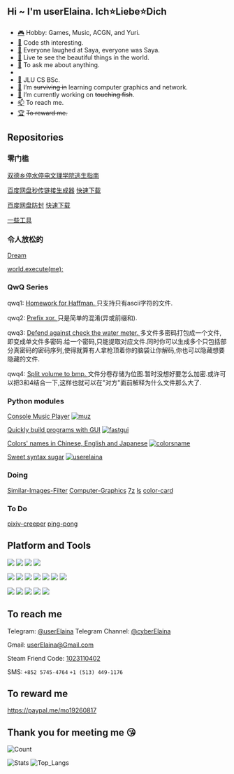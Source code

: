 ## Hi ~ I'm userElaina. Ich⭐Liebe⭐Dich

- [🎮](https://zh.moegirl.org.cn/%E7%99%BE%E5%90%88(%E8%90%8C%E5%B1%9E%E6%80%A7)#) Hobby: Games, Music, ACGN, and Yuri. 
- [🌸](https://github.com/userElaina) Code sth interesting.
- [🤡](https://zh.moegirl.org.cn/zh-tw/%E6%B2%99%E8%80%B6(%E9%AD%94%E5%A5%B3%E4%B9%8B%E6%97%85)#) Everyone laughed at Saya, everyone was Saya.
- [📖](https://www.zhihu.com/equation?tex=%E6%AD%A4%E5%A4%84%E7%95%99%E7%BB%99%E6%88%91%E5%8D%9A%E5%AE%A2(%E6%9C%AA%E5%AE%8C%E6%88%90)%7B%5Crm%20relax%7D%E9%A1%B5%20Q%5Comega%20Q) Live te see the beautiful things in the world.
- [💬](https://github.com/userelaina/userelaina/issues) To ask me about anything.
- 
- [🏫](https://github.com/userElaina/Outlast-JLU-DLC) JLU CS BSc.
- [🌱](https://github.com/userElaina/jlu-computer-graphics) I’m ~~surviving in~~ learning computer graphics and network.
- [🔭](https://telegra.ph/%E8%BA%BA%E5%B9%B3%E5%8D%B3%E6%98%AF%E6%AD%A3%E4%B9%89-06-23) I’m currently working on ~~touching fish~~.
- [📫](#to-reach-me) To reach me.
- [🏆](#to-reward-me) ~~To reward me.~~

## Repositories

### 零门槛

[双德乡停水停电文理学院逃生指南](https://github.com/userElaina/Outlast-JLU-DLC)

[百度网盘秒传链接生成器](https://github.com/userElaina/panbaidu-miao-chuan)
[快速下载](https://github.com/userElaina/panbaidu-miao-chuan/releases/download/1.1.0/miaochuan.exe)

[百度网盘防封](https://github.com/userElaina/naive-confuse)
[快速下载](https://github.com/userElaina/naive-confuse/releases/download/0.0.3/qwq2.exe)

[一些工具](https://github.com/userElaina/small-tools)

### 令人放松的

[Dream](https://github.com/userElaina/dream)

[world.execute(me);](https://github.com/userElaina/world-execute-me)

### QwQ Series

qwq1: [Homework for Haffman. ](https://github.com/userElaina/naive-Huffman)
只支持只有ascii字符的文件.

qwq2: [Prefix xor. ](https://github.com/userElaina/naive-confuse)
只是简单的混淆(异或前缀和).

qwq3: [Defend against check the water meter. ](https://github.com/userElaina/one-file-with-many-password)
多文件多密码打包成一个文件,即变成单文件多密码.给一个密码,只能提取对应文件.同时你可以生成多个只包括部分真密码的密码序列,使得就算有人拿枪顶着你的脑袋让你解码,你也可以隐藏想要隐藏的文件.

qwq4: [Split volume to bmp. ](https://github.com/userElaina/big-file-2-small-bmp)
文件分卷存储为位图.暂时没想好要怎么加密.或许可以把3和4结合一下,这样也就可以在"对方"面前解释为什么文件那么大了.

### Python modules

[Console Music Player](https://github.com/userElaina/console-music-player)
[![muz](https://img.shields.io/pypi/v/muz.svg?style=flat-square&logo=pypi&label=muz)](https://pypi.org/project/muz/)

[Quickly build programs with GUI](https://github.com/userElaina/fastgui)
[![fastgui](https://img.shields.io/pypi/v/fastgui.svg?style=flat-square&logo=pypi&label=fastgui)](https://pypi.org/project/fastgui/)

[Colors' names in Chinese, English and Japanese](https://github.com/userElaina/json-colorsname)
[![colorsname](https://img.shields.io/pypi/v/colorsname.svg?style=flat-square&logo=pypi&label=colorsname)](https://pypi.org/project/colorsname)

[Sweet syntax sugar](https://github.com/userElaina/sugar)
[![userelaina](https://img.shields.io/pypi/v/userelaina.svg?style=flat-square&logo=pypi&label=userelaina)](https://pypi.org/project/userelaina)

### Doing

[Similar-Images-Filter](https://github.com/userElaina/Similar-Images-Filter-PHA)
[Computer-Graphics](https://github.com/userElaina/computer-graphics)
[7z](https://github.com/userElaina/computer-graphics)
[ls](https://github.com/userElaina/computer-graphics)
[color-card](https://github.com/userElaina/color-card)

### To Do

[pixiv-creeper](https://github.com/userElaina/pixiv-creeper-2)
[ping-pong](https://github.com/userElaina/ping-pong)

## Platform and Tools

[![](https://img.shields.io/badge/Windows-10-0078d6?style=flat-square&logo=windows)](https://www.microsoft.com/windows/get-windows-10)
[![](https://img.shields.io/badge/Ubuntu-20.04-e95420?style=flat-square&logo=ubuntu)](https://ubuntu.com/)
[![](https://img.shields.io/badge/Android-10-3ddc84?style=flat-square&logo=android)](https://www.android.com/)
[![](https://img.shields.io/badge/iOS-14-000000?style=flat-square&logo=ios)](https://www.apple.com/)

[![](https://img.shields.io/badge/VMware-16-607078?style=flat-square&logo=vmware)](https://www.vmware.com/products/workstation-pro.html)
[![](https://img.shields.io/badge/VirtualBox-6.1-183a61?style=flat-square&logo=virtualbox)](https://www.virtualbox.org/)
[![](https://img.shields.io/badge/Visual%20Studio%20Code-1.60-007acc?style=flat-square&logo=visual-studio-code)](https://code.visualstudio.com/)
[![](https://img.shields.io/badge/LLVM-12.0.1-262d3a?style=flat-square&logo=llvm)](https://llvm.org/)
[![](https://img.shields.io/badge/FFmpeg-4.4-007808?style=flat-square&logo=ffmpeg)](https://www.ffmpeg.org/)
[![](https://img.shields.io/badge/OBS-27-302e31?style=flat-square&logo=obs-studio)](https://obsproject.com/)
[![](https://img.shields.io/badge/Office-18-d83b01?style=flat-square&logo=microsoft-office)](https://www.office.com/)

[![](https://img.shields.io/badge/Python-3.7-3776ab?style=flat-square&logo=python)](https://www.python.org/)
[![](https://img.shields.io/badge/C-98-a8b9cc?style=flat-square&logo=c)](https://en.wikipedia.org/wiki/C_(programming_language))
[![](https://img.shields.io/badge/C++-11-00599c?style=flat-square&logo=c%2B%2B)](https://en.wikipedia.org/wiki/C%2B%2B)
[![](https://img.shields.io/badge/Html-5-e34f26?style=flat-square&logo=html5)](https://en.wikipedia.org/wiki/HTML5)
[![](https://img.shields.io/badge/Java-16-007396?style=flat-square&logo=java)](https://www.java.com/en/)

## To reach me

Telegram: [@userElaina](https://t.me/userelaina) 
Telegram Channel: [@cyberElaina](https://t.me/cyberElaina)

Gmail: userElaina@Gmail.com

Steam Friend Code: [1023110402](https://steamcommunity.com/id/userElaina)

SMS: `+852 5745-4764` `+1 ‪(513) 449-1176`

## To reward me

https://paypal.me/mo19260817

## Thank you for meeting me 😘

![Count](https://count.getloli.com/get/@userElaina?theme=gelbooru)

![Stats](https://github-readme-stats.vercel.app/api?username=userElaina&show_icons=true&count_private=true&icon_color=F080C0)
![Top_Langs](https://github-readme-stats.vercel.app/api/top-langs/?username=userElaina&layout=compact&langs_count=10)
